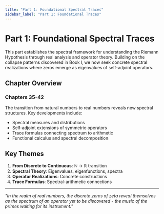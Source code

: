 ```yaml
---
title: "Part 1: Foundational Spectral Traces"
sidebar_label: "Part 1: Foundational Traces"
---
```


# Part 1: Foundational Spectral Traces

This part establishes the spectral framework for understanding the Riemann Hypothesis through real analysis and operator theory. Building on the collapse patterns discovered in Book I, we now seek concrete spectral realizations where zeros emerge as eigenvalues of self-adjoint operators.

## Chapter Overview

### Chapters 35-42

The transition from natural numbers to real numbers reveals new spectral structures. Key developments include:
- Spectral measures and distributions
- Self-adjoint extensions of symmetric operators
- Trace formulas connecting spectrum to arithmetic
- Functional calculus and spectral decomposition

## Key Themes

1. **From Discrete to Continuous**: ℕ → ℝ transition
2. **Spectral Theory**: Eigenvalues, eigenfunctions, spectra
3. **Operator Realizations**: Concrete constructions
4. **Trace Formulas**: Spectral-arithmetic connections

---

*"In the realm of real numbers, the discrete zeros of zeta reveal themselves as the spectrum of an operator yet to be discovered - the music of the primes waiting for its instrument."*